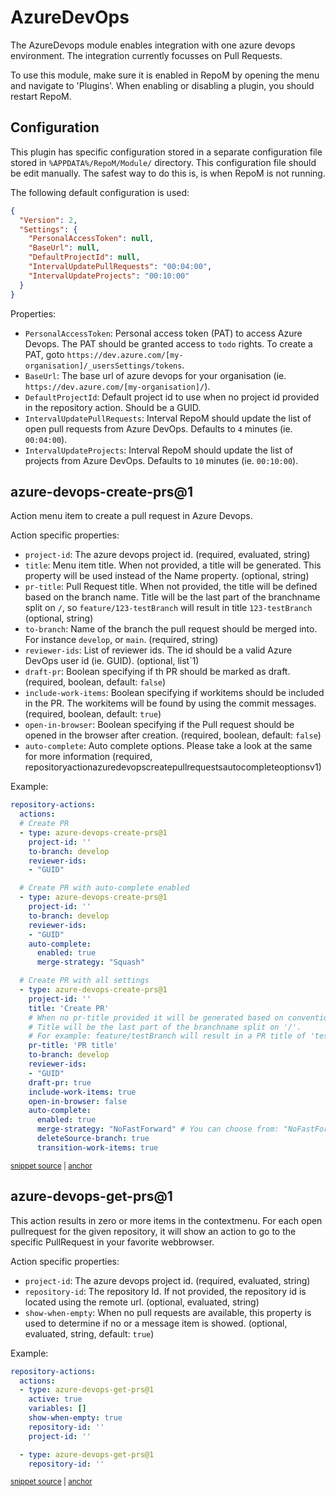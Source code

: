 # AzureDevOps

The AzureDevops module enables integration with one azure devops environment. The integration currently focusses on Pull Requests.

To use this module, make sure it is enabled in RepoM by opening the menu and navigate to 'Plugins'. When enabling or disabling a plugin, you should restart RepoM.<!-- singleLineInclude: _plugin_enable. path: /docs/mdsource/_plugin_enable.include.md -->

## Configuration<!-- include: DocsModuleSettingsTests.DocsModuleSettings_AzureDevOpsPackage#desc.verified.md -->

This plugin has specific configuration stored in a separate configuration file stored in `%APPDATA%/RepoM/Module/` directory. This configuration file should be edit manually. The safest way to do this is, is when RepoM is not running.

The following default configuration is used:

```json
{
  "Version": 2,
  "Settings": {
    "PersonalAccessToken": null,
    "BaseUrl": null,
    "DefaultProjectId": null,
    "IntervalUpdatePullRequests": "00:04:00",
    "IntervalUpdateProjects": "00:10:00"
  }
}
```

Properties:

- `PersonalAccessToken`: Personal access token (PAT) to access Azure Devops. The PAT should be granted access to `todo` rights.
To create a PAT, goto `https://dev.azure.com/[my-organisation]/_usersSettings/tokens`.
- `BaseUrl`: The base url of azure devops for your organisation (ie. `https://dev.azure.com/[my-organisation]/`).
- `DefaultProjectId`: Default project id to use when no project id provided in the repository action. Should be a GUID.
- `IntervalUpdatePullRequests`: Interval RepoM should update the list of open pull requests from Azure DevOps. Defaults to `4` minutes (ie. `00:04:00`).
- `IntervalUpdateProjects`: Interval RepoM should update the list of projects from Azure DevOps. Defaults to `10` minutes (ie. `00:10:00`).<!-- endInclude -->

## azure-devops-create-prs@1<!-- include: _plugins.azuredevops.action. path: /docs/mdsource/_plugins.azuredevops.action.include.md -->

Action menu item to create a pull request in Azure Devops.<!-- include: DocsRepositoryActionsTests.DocsRepositoryActionsSettings_RepositoryActionAzureDevOpsCreatePullRequestsV1.verified.md -->

Action specific properties:

- `project-id`: The azure devops project id. (required, evaluated, string)
- `title`: Menu item title. When not provided, a title will be generated.
This property will be used instead of the Name property. (optional, string)
- `pr-title`: Pull Request title. When not provided, the title will be defined based on the branch name.
Title will be the last part of the branchname split on `/`, so `feature/123-testBranch` will result in title `123-testBranch` (optional, string)
- `to-branch`: Name of the branch the pull request should be merged into. For instance `develop`, or `main`. (required, string)
- `reviewer-ids`: List of reviewer ids. The id should be a valid Azure DevOps user id (ie. GUID). (optional, list`1)
- `draft-pr`: Boolean specifying if th PR should be marked as draft. (required, boolean, default: `false`)
- `include-work-items`: Boolean specifying if workitems should be included in the PR. The workitems will be found by using the commit messages. (required, boolean, default: `true`)
- `open-in-browser`: Boolean specifying if the Pull request should be opened in the browser after creation. (required, boolean, default: `false`)
- `auto-complete`: Auto complete options. Please take a look at the same for more information (required, repositoryactionazuredevopscreatepullrequestsautocompleteoptionsv1)<!-- endInclude -->

Example:

<!-- snippet: RepositoryActionsAzureDevopsCreatePrs01 -->
<a id='snippet-repositoryactionsazuredevopscreateprs01'></a>
```yaml
repository-actions:
  actions:
  # Create PR
  - type: azure-devops-create-prs@1
    project-id: ''
    to-branch: develop
    reviewer-ids: 
    - "GUID"

  # Create PR with auto-complete enabled
  - type: azure-devops-create-prs@1
    project-id: ''
    to-branch: develop
    reviewer-ids:
    - "GUID"
    auto-complete:
      enabled: true
      merge-strategy: "Squash"

  # Create PR with all settings
  - type: azure-devops-create-prs@1
    project-id: ''
    title: 'Create PR'
    # When no pr-title provided it will be generated based on convention.
    # Title will be the last part of the branchname split on '/'. 
    # For example: feature/testBranch will result in a PR title of 'testBranch'.
    pr-title: 'PR title' 
    to-branch: develop
    reviewer-ids:
    - "GUID"
    draft-pr: true
    include-work-items: true
    open-in-browser: false
    auto-complete:
      enabled: true
      merge-strategy: "NoFastForward" # You can choose from: "NoFastForward", "Squash", "Rebase" and "RebaseMerge"
      deleteSource-branch: true
      transition-work-items: true
```
<sup><a href='/tests/RepoM.Plugin.AzureDevOps.Tests/DocumentationFiles/AzureDevopsCreatePrs.testfile.yaml#L3-L44' title='Snippet source file'>snippet source</a> | <a href='#snippet-repositoryactionsazuredevopscreateprs01' title='Start of snippet'>anchor</a></sup>
<!-- endSnippet -->

## azure-devops-get-prs@1

This action results in zero or more items in the contextmenu. For each open pullrequest for the given repository, it will show an action to go to the specific PullRequest in your favorite webbrowser.<!-- include: DocsRepositoryActionsTests.DocsRepositoryActionsSettings_RepositoryActionAzureDevOpsGetPullRequestsV1.verified.md -->

Action specific properties:

- `project-id`: The azure devops project id. (required, evaluated, string)
- `repository-id`: The repository Id. If not provided, the repository id is located using the remote url. (optional, evaluated, string)
- `show-when-empty`: When no pull requests are available, this property is used to determine if no or a message item is showed. (optional, evaluated, string, default: `true`)<!-- endInclude -->

Example:

<!-- snippet: RepositoryActionsAzureDevopsGetPrs01 -->
<a id='snippet-repositoryactionsazuredevopsgetprs01'></a>
```yaml
repository-actions:
  actions:
  - type: azure-devops-get-prs@1
    active: true
    variables: []
    show-when-empty: true
    repository-id: ''
    project-id: ''

  - type: azure-devops-get-prs@1
    repository-id: ''
```
<sup><a href='/tests/RepoM.Plugin.AzureDevOps.Tests/DocumentationFiles/AzureDevopsGetPrs.testfile.yaml#L3-L17' title='Snippet source file'>snippet source</a> | <a href='#snippet-repositoryactionsazuredevopsgetprs01' title='Start of snippet'>anchor</a></sup>
<!-- endSnippet -->
<!-- endInclude -->
